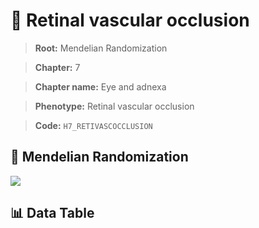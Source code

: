 # 🧪 Retinal vascular occlusion

> **Root:** Mendelian Randomization

> **Chapter:** 7  

> **Chapter name:** Eye and adnexa

> **Phenotype:** Retinal vascular occlusion  

> **Code:** `H7_RETIVASCOCCLUSION`

## 🧬 Mendelian Randomization  

<img src="/MR/Figures/Forward/H7_RETIVASCOCCLUSION.png"/>

## 📊 Data Table

<CsvTableMRF src="/public/MR/Data/Forward/H7_RETIVASCOCCLUSION.csv"/>
